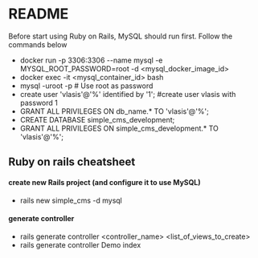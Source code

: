 # README

Before start using Ruby on Rails, MySQL should run first. Follow the commands below   
 - docker run -p 3306:3306 --name mysql -e MYSQL_ROOT_PASSWORD=root -d <mysql_docker_image_id>
 - docker exec -it <mysql_container_id> bash
 - mysql -uroot -p # Use root as password
 - create user 'vlasis'@'%' identified by '1'; #create user vlasis with password 1
 - GRANT ALL PRIVILEGES ON db_name.* TO 'vlasis'@'%';
 - CREATE DATABASE simple_cms_development;
 - GRANT ALL PRIVILEGES ON simple_cms_development.* TO 'vlasis'@'%';


## Ruby on rails cheatsheet
    
#### create new Rails project (and configure it to use MySQL)
 - rails new simple_cms -d mysql 

#### generate controller
 - rails generate controller <controller_name> <list_of_views_to_create>   
 - rails generate controller Demo index
